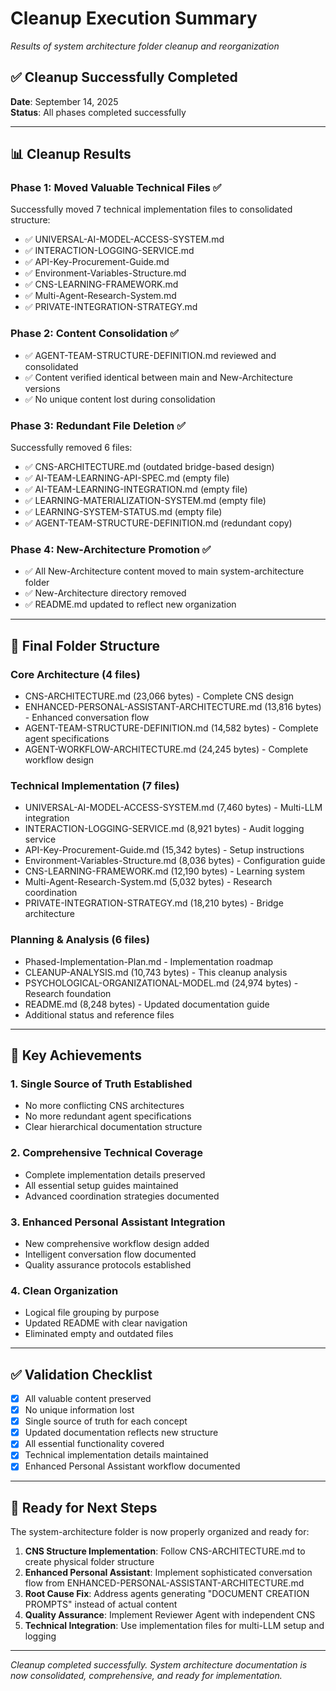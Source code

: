 # Cleanup Execution Summary
*Results of system architecture folder cleanup and reorganization*

## ✅ **Cleanup Successfully Completed**

**Date**: September 14, 2025  
**Status**: All phases completed successfully

---

## 📊 **Cleanup Results**

### **Phase 1: Moved Valuable Technical Files ✅**
Successfully moved 7 technical implementation files to consolidated structure:
- ✅ UNIVERSAL-AI-MODEL-ACCESS-SYSTEM.md
- ✅ INTERACTION-LOGGING-SERVICE.md  
- ✅ API-Key-Procurement-Guide.md
- ✅ Environment-Variables-Structure.md
- ✅ CNS-LEARNING-FRAMEWORK.md
- ✅ Multi-Agent-Research-System.md
- ✅ PRIVATE-INTEGRATION-STRATEGY.md

### **Phase 2: Content Consolidation ✅**
- ✅ AGENT-TEAM-STRUCTURE-DEFINITION.md reviewed and consolidated
- ✅ Content verified identical between main and New-Architecture versions
- ✅ No unique content lost during consolidation

### **Phase 3: Redundant File Deletion ✅**
Successfully removed 6 files:
- ✅ CNS-ARCHITECTURE.md (outdated bridge-based design)
- ✅ AI-TEAM-LEARNING-API-SPEC.md (empty file)
- ✅ AI-TEAM-LEARNING-INTEGRATION.md (empty file)
- ✅ LEARNING-MATERIALIZATION-SYSTEM.md (empty file)
- ✅ LEARNING-SYSTEM-STATUS.md (empty file)
- ✅ AGENT-TEAM-STRUCTURE-DEFINITION.md (redundant copy)

### **Phase 4: New-Architecture Promotion ✅**
- ✅ All New-Architecture content moved to main system-architecture folder
- ✅ New-Architecture directory removed
- ✅ README.md updated to reflect new organization

---

## 📁 **Final Folder Structure**

### **Core Architecture (4 files)**
- CNS-ARCHITECTURE.md (23,066 bytes) - Complete CNS design
- ENHANCED-PERSONAL-ASSISTANT-ARCHITECTURE.md (13,816 bytes) - Enhanced conversation flow
- AGENT-TEAM-STRUCTURE-DEFINITION.md (14,582 bytes) - Complete agent specifications  
- AGENT-WORKFLOW-ARCHITECTURE.md (24,245 bytes) - Complete workflow design

### **Technical Implementation (7 files)**
- UNIVERSAL-AI-MODEL-ACCESS-SYSTEM.md (7,460 bytes) - Multi-LLM integration
- INTERACTION-LOGGING-SERVICE.md (8,921 bytes) - Audit logging service
- API-Key-Procurement-Guide.md (15,342 bytes) - Setup instructions
- Environment-Variables-Structure.md (8,036 bytes) - Configuration guide
- CNS-LEARNING-FRAMEWORK.md (12,190 bytes) - Learning system
- Multi-Agent-Research-System.md (5,032 bytes) - Research coordination
- PRIVATE-INTEGRATION-STRATEGY.md (18,210 bytes) - Bridge architecture

### **Planning & Analysis (6 files)**
- Phased-Implementation-Plan.md - Implementation roadmap
- CLEANUP-ANALYSIS.md (10,743 bytes) - This cleanup analysis
- PSYCHOLOGICAL-ORGANIZATIONAL-MODEL.md (24,974 bytes) - Research foundation
- README.md (8,248 bytes) - Updated documentation guide
- Additional status and reference files

---

## 🎯 **Key Achievements**

### **1. Single Source of Truth Established**
- No more conflicting CNS architectures
- No more redundant agent specifications
- Clear hierarchical documentation structure

### **2. Comprehensive Technical Coverage**
- Complete implementation details preserved
- All essential setup guides maintained
- Advanced coordination strategies documented

### **3. Enhanced Personal Assistant Integration**
- New comprehensive workflow design added
- Intelligent conversation flow documented
- Quality assurance protocols established

### **4. Clean Organization**
- Logical file grouping by purpose
- Updated README with clear navigation
- Eliminated empty and outdated files

---

## ✅ **Validation Checklist**

- [x] All valuable content preserved
- [x] No unique information lost
- [x] Single source of truth for each concept
- [x] Updated documentation reflects new structure
- [x] All essential functionality covered
- [x] Technical implementation details maintained
- [x] Enhanced Personal Assistant workflow documented

---

## 🚀 **Ready for Next Steps**

The system-architecture folder is now properly organized and ready for:

1. **CNS Structure Implementation**: Follow CNS-ARCHITECTURE.md to create physical folder structure
2. **Enhanced Personal Assistant**: Implement sophisticated conversation flow from ENHANCED-PERSONAL-ASSISTANT-ARCHITECTURE.md
3. **Root Cause Fix**: Address agents generating "DOCUMENT CREATION PROMPTS" instead of actual content
4. **Quality Assurance**: Implement Reviewer Agent with independent CNS
5. **Technical Integration**: Use implementation files for multi-LLM setup and logging

---

*Cleanup completed successfully. System architecture documentation is now consolidated, comprehensive, and ready for implementation.*
